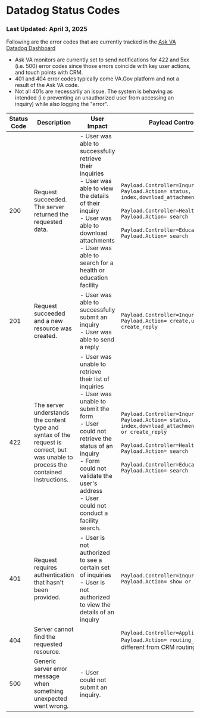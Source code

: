 # Datadog Status Codes
### Last Updated: April 3, 2025
Following are the error codes that are currently tracked in the [Ask VA Datadog Dashboard](https://vagov.ddog-gov.com/dashboard/i7e-qkf-zim/ask-va-dashboard-draft?fromUser=false&refresh_mode=sliding&from_ts=1741271403227&to_ts=1741876203227&live=true)
- Ask VA monitors are currently set to send notifications for 422 and 5xx (i.e. 500) error codes since those errors coincide with key user actions, and touch points with CRM.
- 401 and 404 error codes typically come VA.Gov platform and not a result of the Ask VA code.
- Not all 401s are necessarily an issue. The system is behaving as intended (i.e preventing an unauthorized user from accessing an inquiry) while also logging the "error".

| Status Code | Description                                                                                                                         | User Impact                                                                                                                                                                                                                                        | Payload Controller and Actions                                                                                                                                                                                                                                                                                  |
| ----------- | ----------------------------------------------------------------------------------------------------------------------------------- | -------------------------------------------------------------------------------------------------------------------------------------------------------------------------------------------------------------------------------------------------- | --------------------------------------------------------------------------------------------------------------------------------------------------------------------------------------------------------------------------------------------------------------------------------------------------------------- |
| 200         | Request succeeded. The server returned the requested data.                                                                          | - User was able to successfully retrieve their inquiries<br>- User was able to view the details of their inquiry<br>- User was able to download attachments<br>- User was able to search for a health or education facility                        | `Payload.Controller=Inquries.Controller`<br>`Payload.Action= status, index,download_attachment`<br><br>`Payload.Controller=HealthFacilitiesController`<br>`Payload.Action= search`<br><br>`Payload.Controller=EducationFacilitiesController`<br>`Payload.Action= search`                                        |
| 201         | Request succeeded and a new resource was created.                                                                                   | - User was able to successfully submit an inquiry<br>- User was able to send a reply                                                                                                                                                               | `Payload.Controller=Inquries.Controller`<br>`Payload.Action= create,unauth_create, or create_reply`                                                                                                                                                                                                             |
| 422         | The server understands the content type and syntax of the request is correct, but was unable to process the contained instructions. | - User was unable to retrieve their list of inquiries<br>- User was unable to submit the form<br>- User could not retrieve the status of an inquiry<br>- Form could not validate the user's address<br>- User could not conduct a facility search. | `Payload.Controller=Inquries.Controller`<br>`Payload.Action= status, index,download_attachment, create,unauth_create, or create_reply`<br><br>`Payload.Controller=HealthFacilitiesController`<br>`Payload.Action= search`<br><br>`Payload.Controller=EducationFacilitiesController`<br>`Payload.Action= search` |
| 401         | Request requires authentication that hasn't been provided.                                                                          | - User is not authorized to see a certain set of inquiries<br>- User is not authorized to view the details of an inquiry                                                                                                                           | `Payload.Controller=Inquries.Controller`<br>`Payload.Action= show or index`                                                                                                                                                                                                                                     |
| 404         | Server cannot find the requested resource.                                                                                          |                                                                                                                                                                                                                                                    | `Payload.Controller=ApplicationController`<br>`Payload.Action= routing_error` (Note this is different from CRM routing)                                                                                                                                                                                         |
| 500         | Generic server error message when something unexpected went wrong.                                                                  | - User could not submit an inquiry.                                                                                                                                                                                                                |                                                                                                                                                                                                                                                                                                                 |
